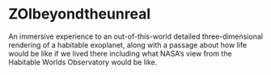 # ZOIbeyondtheunreal
An immersive experience to an out-of-this-world detailed three-dimensional rendering of a habitable exoplanet, along with a passage about how life would be like if we lived there including what NASA’s view from the Habitable Worlds Observatory would be like. 
